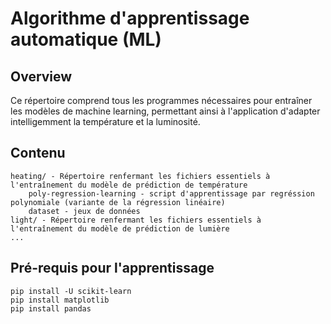 # Algorithme d'apprentissage automatique (ML)

## Overview
Ce répertoire comprend tous les programmes nécessaires pour entraîner les modèles de machine learning, permettant ainsi à l'application d'adapter intelligemment la température et la luminosité.

## Contenu

```
heating/ - Répertoire renfermant les fichiers essentiels à l'entraînement du modèle de prédiction de température
    poly-regression-learning - script d'apprentissage par regréssion polynomiale (variante de la régression linéaire)
    dataset - jeux de données
light/ - Répertoire renfermant les fichiers essentiels à l'entraînement du modèle de prédiction de lumière
...
```

## Pré-requis pour l'apprentissage

```
pip install -U scikit-learn
pip install matplotlib
pip install pandas
```


